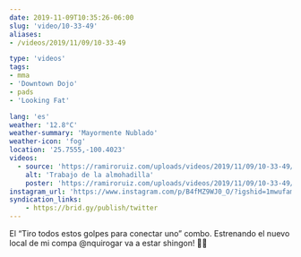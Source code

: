 ```yaml
---
date: 2019-11-09T10:35:26-06:00
slug: 'video/10-33-49'
aliases:
- /videos/2019/11/09/10-33-49

type: 'videos' 
tags:
- mma
- 'Downtown Dojo'
- pads
- 'Looking Fat'

lang: 'es'
weather: '12.8°C'
weather-summary: 'Mayormente Nublado'
weather-icon: 'fog'
location: '25.7555,-100.4023'
videos:
  - source: 'https://ramiroruiz.com/uploads/videos/2019/11/09/10-33-49/pad-work.mp4'
    alt: 'Trabajo de la almohadilla'
    poster: 'https://ramiroruiz.com/uploads/videos/2019/11/09/10-33-49/poster.jpg'
instagram_url: 'https://www.instagram.com/p/B4fMZ9WJ0_O/?igshid=1mwufamfm2ac4'
syndication_links:
    - https://brid.gy/publish/twitter
---
```

El “Tiro todos estos golpes para conectar uno” combo.
Estrenando el nuevo local de mi compa @nquirogar va a estar shingon! 👏🏼
